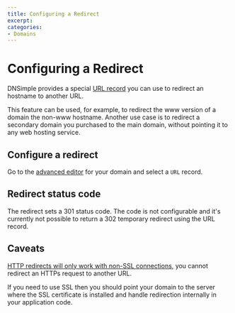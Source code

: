 ```yaml
---
title: Configuring a Redirect
excerpt: 
categories:
- Domains
---
```


# Configuring a Redirect

DNSimple provides a special [URL record](/articles/url-record) you can use to redirect an hostname to another URL.

This feature can be used, for example, to redirect the www version of a domain the non-www hostname. Another use case is to redirect a secondary domain you purchased to the main domain, without pointing it to any web hosting service.

## Configure a redirect

Go to the [advanced editor](/articles/advanced-editor) for your domain and select a `URL` record.

## Redirect status code

The redirect sets a 301 status code. The code is not configurable and it's currently not possible to return a 302 temporary redirect using the URL record.

## Caveats

[HTTP redirects will only work with non-SSL connections](/articles/url-redirect-ssl), you cannot redirect an HTTPs request to another URL.

If you need to use SSL then you should point your domain to the server where the SSL certificate is installed and handle redirection internally in your application code.

